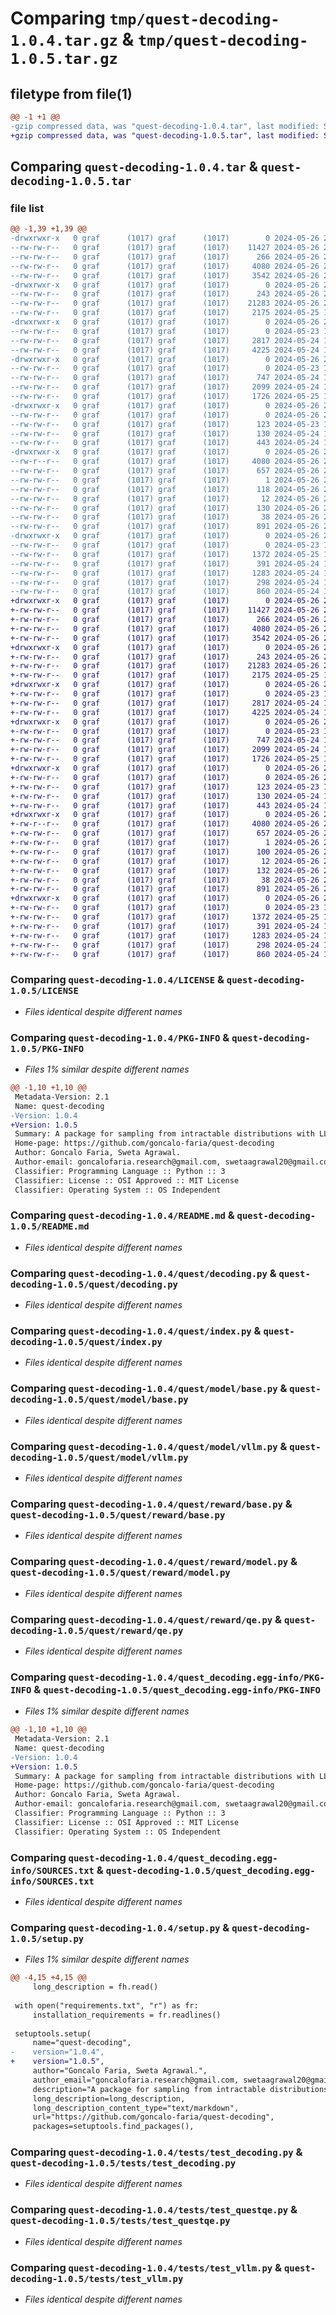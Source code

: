 # Comparing `tmp/quest-decoding-1.0.4.tar.gz` & `tmp/quest-decoding-1.0.5.tar.gz`

## filetype from file(1)

```diff
@@ -1 +1 @@
-gzip compressed data, was "quest-decoding-1.0.4.tar", last modified: Sun May 26 23:23:59 2024, max compression
+gzip compressed data, was "quest-decoding-1.0.5.tar", last modified: Sun May 26 23:25:10 2024, max compression
```

## Comparing `quest-decoding-1.0.4.tar` & `quest-decoding-1.0.5.tar`

### file list

```diff
@@ -1,39 +1,39 @@
-drwxrwxr-x   0 graf      (1017) graf      (1017)        0 2024-05-26 23:23:59.237725 quest-decoding-1.0.4/
--rw-rw-r--   0 graf      (1017) graf      (1017)    11427 2024-05-26 21:40:16.000000 quest-decoding-1.0.4/LICENSE
--rw-rw-r--   0 graf      (1017) graf      (1017)      266 2024-05-26 22:47:51.000000 quest-decoding-1.0.4/MANIFEST.in
--rw-rw-r--   0 graf      (1017) graf      (1017)     4080 2024-05-26 23:23:59.237725 quest-decoding-1.0.4/PKG-INFO
--rw-rw-r--   0 graf      (1017) graf      (1017)     3542 2024-05-26 22:30:17.000000 quest-decoding-1.0.4/README.md
-drwxrwxr-x   0 graf      (1017) graf      (1017)        0 2024-05-26 23:23:59.237725 quest-decoding-1.0.4/quest/
--rw-rw-r--   0 graf      (1017) graf      (1017)      243 2024-05-26 21:31:54.000000 quest-decoding-1.0.4/quest/__init__.py
--rw-rw-r--   0 graf      (1017) graf      (1017)    21283 2024-05-26 21:59:41.000000 quest-decoding-1.0.4/quest/decoding.py
--rw-rw-r--   0 graf      (1017) graf      (1017)     2175 2024-05-25 14:47:14.000000 quest-decoding-1.0.4/quest/index.py
-drwxrwxr-x   0 graf      (1017) graf      (1017)        0 2024-05-26 23:23:59.237725 quest-decoding-1.0.4/quest/model/
--rw-rw-r--   0 graf      (1017) graf      (1017)        0 2024-05-23 13:22:51.000000 quest-decoding-1.0.4/quest/model/__init__.py
--rw-rw-r--   0 graf      (1017) graf      (1017)     2817 2024-05-24 12:23:26.000000 quest-decoding-1.0.4/quest/model/base.py
--rw-rw-r--   0 graf      (1017) graf      (1017)     4225 2024-05-24 12:38:57.000000 quest-decoding-1.0.4/quest/model/vllm.py
-drwxrwxr-x   0 graf      (1017) graf      (1017)        0 2024-05-26 23:23:59.237725 quest-decoding-1.0.4/quest/reward/
--rw-rw-r--   0 graf      (1017) graf      (1017)        0 2024-05-23 13:31:11.000000 quest-decoding-1.0.4/quest/reward/__init__.py
--rw-rw-r--   0 graf      (1017) graf      (1017)      747 2024-05-24 11:17:11.000000 quest-decoding-1.0.4/quest/reward/base.py
--rw-rw-r--   0 graf      (1017) graf      (1017)     2099 2024-05-24 14:18:37.000000 quest-decoding-1.0.4/quest/reward/model.py
--rw-rw-r--   0 graf      (1017) graf      (1017)     1726 2024-05-25 14:52:55.000000 quest-decoding-1.0.4/quest/reward/qe.py
-drwxrwxr-x   0 graf      (1017) graf      (1017)        0 2024-05-26 23:23:59.237725 quest-decoding-1.0.4/quest/utils/
--rw-rw-r--   0 graf      (1017) graf      (1017)        0 2024-05-26 22:53:36.000000 quest-decoding-1.0.4/quest/utils/__init__.py
--rw-rw-r--   0 graf      (1017) graf      (1017)      123 2024-05-23 14:15:41.000000 quest-decoding-1.0.4/quest/utils/list.py
--rw-rw-r--   0 graf      (1017) graf      (1017)      130 2024-05-24 12:10:42.000000 quest-decoding-1.0.4/quest/utils/logger.py
--rw-rw-r--   0 graf      (1017) graf      (1017)      443 2024-05-24 12:26:33.000000 quest-decoding-1.0.4/quest/utils/math.py
-drwxrwxr-x   0 graf      (1017) graf      (1017)        0 2024-05-26 23:23:59.237725 quest-decoding-1.0.4/quest_decoding.egg-info/
--rw-r--r--   0 graf      (1017) graf      (1017)     4080 2024-05-26 23:23:59.000000 quest-decoding-1.0.4/quest_decoding.egg-info/PKG-INFO
--rw-rw-r--   0 graf      (1017) graf      (1017)      657 2024-05-26 23:23:59.000000 quest-decoding-1.0.4/quest_decoding.egg-info/SOURCES.txt
--rw-rw-r--   0 graf      (1017) graf      (1017)        1 2024-05-26 23:23:59.000000 quest-decoding-1.0.4/quest_decoding.egg-info/dependency_links.txt
--rw-rw-r--   0 graf      (1017) graf      (1017)      118 2024-05-26 23:23:59.000000 quest-decoding-1.0.4/quest_decoding.egg-info/requires.txt
--rw-rw-r--   0 graf      (1017) graf      (1017)       12 2024-05-26 23:23:59.000000 quest-decoding-1.0.4/quest_decoding.egg-info/top_level.txt
--rw-rw-r--   0 graf      (1017) graf      (1017)      130 2024-05-26 23:07:50.000000 quest-decoding-1.0.4/requirements.txt
--rw-rw-r--   0 graf      (1017) graf      (1017)       38 2024-05-26 23:23:59.237725 quest-decoding-1.0.4/setup.cfg
--rw-rw-r--   0 graf      (1017) graf      (1017)      891 2024-05-26 23:23:52.000000 quest-decoding-1.0.4/setup.py
-drwxrwxr-x   0 graf      (1017) graf      (1017)        0 2024-05-26 23:23:59.237725 quest-decoding-1.0.4/tests/
--rw-rw-r--   0 graf      (1017) graf      (1017)        0 2024-05-23 13:23:01.000000 quest-decoding-1.0.4/tests/__init__.py
--rw-rw-r--   0 graf      (1017) graf      (1017)     1372 2024-05-25 14:55:18.000000 quest-decoding-1.0.4/tests/test_decoding.py
--rw-rw-r--   0 graf      (1017) graf      (1017)      391 2024-05-24 14:18:15.000000 quest-decoding-1.0.4/tests/test_qe.py
--rw-rw-r--   0 graf      (1017) graf      (1017)     1283 2024-05-24 14:23:10.000000 quest-decoding-1.0.4/tests/test_questqe.py
--rw-rw-r--   0 graf      (1017) graf      (1017)      298 2024-05-24 11:15:11.000000 quest-decoding-1.0.4/tests/test_rewardmodel.py
--rw-rw-r--   0 graf      (1017) graf      (1017)      860 2024-05-24 11:16:25.000000 quest-decoding-1.0.4/tests/test_vllm.py
+drwxrwxr-x   0 graf      (1017) graf      (1017)        0 2024-05-26 23:25:10.457846 quest-decoding-1.0.5/
+-rw-rw-r--   0 graf      (1017) graf      (1017)    11427 2024-05-26 21:40:16.000000 quest-decoding-1.0.5/LICENSE
+-rw-rw-r--   0 graf      (1017) graf      (1017)      266 2024-05-26 22:47:51.000000 quest-decoding-1.0.5/MANIFEST.in
+-rw-rw-r--   0 graf      (1017) graf      (1017)     4080 2024-05-26 23:25:10.457846 quest-decoding-1.0.5/PKG-INFO
+-rw-rw-r--   0 graf      (1017) graf      (1017)     3542 2024-05-26 22:30:17.000000 quest-decoding-1.0.5/README.md
+drwxrwxr-x   0 graf      (1017) graf      (1017)        0 2024-05-26 23:25:10.457846 quest-decoding-1.0.5/quest/
+-rw-rw-r--   0 graf      (1017) graf      (1017)      243 2024-05-26 21:31:54.000000 quest-decoding-1.0.5/quest/__init__.py
+-rw-rw-r--   0 graf      (1017) graf      (1017)    21283 2024-05-26 21:59:41.000000 quest-decoding-1.0.5/quest/decoding.py
+-rw-rw-r--   0 graf      (1017) graf      (1017)     2175 2024-05-25 14:47:14.000000 quest-decoding-1.0.5/quest/index.py
+drwxrwxr-x   0 graf      (1017) graf      (1017)        0 2024-05-26 23:25:10.457846 quest-decoding-1.0.5/quest/model/
+-rw-rw-r--   0 graf      (1017) graf      (1017)        0 2024-05-23 13:22:51.000000 quest-decoding-1.0.5/quest/model/__init__.py
+-rw-rw-r--   0 graf      (1017) graf      (1017)     2817 2024-05-24 12:23:26.000000 quest-decoding-1.0.5/quest/model/base.py
+-rw-rw-r--   0 graf      (1017) graf      (1017)     4225 2024-05-24 12:38:57.000000 quest-decoding-1.0.5/quest/model/vllm.py
+drwxrwxr-x   0 graf      (1017) graf      (1017)        0 2024-05-26 23:25:10.457846 quest-decoding-1.0.5/quest/reward/
+-rw-rw-r--   0 graf      (1017) graf      (1017)        0 2024-05-23 13:31:11.000000 quest-decoding-1.0.5/quest/reward/__init__.py
+-rw-rw-r--   0 graf      (1017) graf      (1017)      747 2024-05-24 11:17:11.000000 quest-decoding-1.0.5/quest/reward/base.py
+-rw-rw-r--   0 graf      (1017) graf      (1017)     2099 2024-05-24 14:18:37.000000 quest-decoding-1.0.5/quest/reward/model.py
+-rw-rw-r--   0 graf      (1017) graf      (1017)     1726 2024-05-25 14:52:55.000000 quest-decoding-1.0.5/quest/reward/qe.py
+drwxrwxr-x   0 graf      (1017) graf      (1017)        0 2024-05-26 23:25:10.457846 quest-decoding-1.0.5/quest/utils/
+-rw-rw-r--   0 graf      (1017) graf      (1017)        0 2024-05-26 22:53:36.000000 quest-decoding-1.0.5/quest/utils/__init__.py
+-rw-rw-r--   0 graf      (1017) graf      (1017)      123 2024-05-23 14:15:41.000000 quest-decoding-1.0.5/quest/utils/list.py
+-rw-rw-r--   0 graf      (1017) graf      (1017)      130 2024-05-24 12:10:42.000000 quest-decoding-1.0.5/quest/utils/logger.py
+-rw-rw-r--   0 graf      (1017) graf      (1017)      443 2024-05-24 12:26:33.000000 quest-decoding-1.0.5/quest/utils/math.py
+drwxrwxr-x   0 graf      (1017) graf      (1017)        0 2024-05-26 23:25:10.457846 quest-decoding-1.0.5/quest_decoding.egg-info/
+-rw-r--r--   0 graf      (1017) graf      (1017)     4080 2024-05-26 23:25:10.000000 quest-decoding-1.0.5/quest_decoding.egg-info/PKG-INFO
+-rw-rw-r--   0 graf      (1017) graf      (1017)      657 2024-05-26 23:25:10.000000 quest-decoding-1.0.5/quest_decoding.egg-info/SOURCES.txt
+-rw-rw-r--   0 graf      (1017) graf      (1017)        1 2024-05-26 23:25:10.000000 quest-decoding-1.0.5/quest_decoding.egg-info/dependency_links.txt
+-rw-rw-r--   0 graf      (1017) graf      (1017)      100 2024-05-26 23:25:10.000000 quest-decoding-1.0.5/quest_decoding.egg-info/requires.txt
+-rw-rw-r--   0 graf      (1017) graf      (1017)       12 2024-05-26 23:25:10.000000 quest-decoding-1.0.5/quest_decoding.egg-info/top_level.txt
+-rw-rw-r--   0 graf      (1017) graf      (1017)      132 2024-05-26 23:24:56.000000 quest-decoding-1.0.5/requirements.txt
+-rw-rw-r--   0 graf      (1017) graf      (1017)       38 2024-05-26 23:25:10.457846 quest-decoding-1.0.5/setup.cfg
+-rw-rw-r--   0 graf      (1017) graf      (1017)      891 2024-05-26 23:25:03.000000 quest-decoding-1.0.5/setup.py
+drwxrwxr-x   0 graf      (1017) graf      (1017)        0 2024-05-26 23:25:10.457846 quest-decoding-1.0.5/tests/
+-rw-rw-r--   0 graf      (1017) graf      (1017)        0 2024-05-23 13:23:01.000000 quest-decoding-1.0.5/tests/__init__.py
+-rw-rw-r--   0 graf      (1017) graf      (1017)     1372 2024-05-25 14:55:18.000000 quest-decoding-1.0.5/tests/test_decoding.py
+-rw-rw-r--   0 graf      (1017) graf      (1017)      391 2024-05-24 14:18:15.000000 quest-decoding-1.0.5/tests/test_qe.py
+-rw-rw-r--   0 graf      (1017) graf      (1017)     1283 2024-05-24 14:23:10.000000 quest-decoding-1.0.5/tests/test_questqe.py
+-rw-rw-r--   0 graf      (1017) graf      (1017)      298 2024-05-24 11:15:11.000000 quest-decoding-1.0.5/tests/test_rewardmodel.py
+-rw-rw-r--   0 graf      (1017) graf      (1017)      860 2024-05-24 11:16:25.000000 quest-decoding-1.0.5/tests/test_vllm.py
```

### Comparing `quest-decoding-1.0.4/LICENSE` & `quest-decoding-1.0.5/LICENSE`

 * *Files identical despite different names*

### Comparing `quest-decoding-1.0.4/PKG-INFO` & `quest-decoding-1.0.5/PKG-INFO`

 * *Files 1% similar despite different names*

```diff
@@ -1,10 +1,10 @@
 Metadata-Version: 2.1
 Name: quest-decoding
-Version: 1.0.4
+Version: 1.0.5
 Summary: A package for sampling from intractable distributions with LLMs.
 Home-page: https://github.com/goncalo-faria/quest-decoding
 Author: Goncalo Faria, Sweta Agrawal.
 Author-email: goncalofaria.research@gmail.com, swetaagrawal20@gmail.com
 Classifier: Programming Language :: Python :: 3
 Classifier: License :: OSI Approved :: MIT License
 Classifier: Operating System :: OS Independent
```

### Comparing `quest-decoding-1.0.4/README.md` & `quest-decoding-1.0.5/README.md`

 * *Files identical despite different names*

### Comparing `quest-decoding-1.0.4/quest/decoding.py` & `quest-decoding-1.0.5/quest/decoding.py`

 * *Files identical despite different names*

### Comparing `quest-decoding-1.0.4/quest/index.py` & `quest-decoding-1.0.5/quest/index.py`

 * *Files identical despite different names*

### Comparing `quest-decoding-1.0.4/quest/model/base.py` & `quest-decoding-1.0.5/quest/model/base.py`

 * *Files identical despite different names*

### Comparing `quest-decoding-1.0.4/quest/model/vllm.py` & `quest-decoding-1.0.5/quest/model/vllm.py`

 * *Files identical despite different names*

### Comparing `quest-decoding-1.0.4/quest/reward/base.py` & `quest-decoding-1.0.5/quest/reward/base.py`

 * *Files identical despite different names*

### Comparing `quest-decoding-1.0.4/quest/reward/model.py` & `quest-decoding-1.0.5/quest/reward/model.py`

 * *Files identical despite different names*

### Comparing `quest-decoding-1.0.4/quest/reward/qe.py` & `quest-decoding-1.0.5/quest/reward/qe.py`

 * *Files identical despite different names*

### Comparing `quest-decoding-1.0.4/quest_decoding.egg-info/PKG-INFO` & `quest-decoding-1.0.5/quest_decoding.egg-info/PKG-INFO`

 * *Files 1% similar despite different names*

```diff
@@ -1,10 +1,10 @@
 Metadata-Version: 2.1
 Name: quest-decoding
-Version: 1.0.4
+Version: 1.0.5
 Summary: A package for sampling from intractable distributions with LLMs.
 Home-page: https://github.com/goncalo-faria/quest-decoding
 Author: Goncalo Faria, Sweta Agrawal.
 Author-email: goncalofaria.research@gmail.com, swetaagrawal20@gmail.com
 Classifier: Programming Language :: Python :: 3
 Classifier: License :: OSI Approved :: MIT License
 Classifier: Operating System :: OS Independent
```

### Comparing `quest-decoding-1.0.4/quest_decoding.egg-info/SOURCES.txt` & `quest-decoding-1.0.5/quest_decoding.egg-info/SOURCES.txt`

 * *Files identical despite different names*

### Comparing `quest-decoding-1.0.4/setup.py` & `quest-decoding-1.0.5/setup.py`

 * *Files 1% similar despite different names*

```diff
@@ -4,15 +4,15 @@
     long_description = fh.read()
 
 with open("requirements.txt", "r") as fr:
     installation_requirements = fr.readlines()
 
 setuptools.setup(
     name="quest-decoding",
-    version="1.0.4",
+    version="1.0.5",
     author="Goncalo Faria, Sweta Agrawal.",
     author_email="goncalofaria.research@gmail.com, swetaagrawal20@gmail.com",
     description="A package for sampling from intractable distributions with LLMs.",
     long_description=long_description,
     long_description_content_type="text/markdown",
     url="https://github.com/goncalo-faria/quest-decoding",
     packages=setuptools.find_packages(),
```

### Comparing `quest-decoding-1.0.4/tests/test_decoding.py` & `quest-decoding-1.0.5/tests/test_decoding.py`

 * *Files identical despite different names*

### Comparing `quest-decoding-1.0.4/tests/test_questqe.py` & `quest-decoding-1.0.5/tests/test_questqe.py`

 * *Files identical despite different names*

### Comparing `quest-decoding-1.0.4/tests/test_vllm.py` & `quest-decoding-1.0.5/tests/test_vllm.py`

 * *Files identical despite different names*

